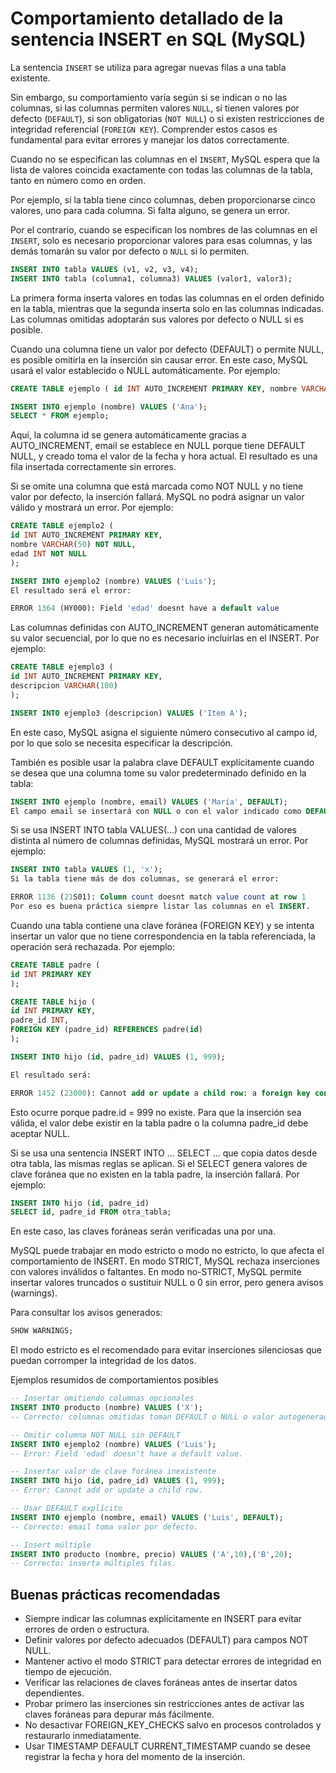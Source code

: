 # Comportamiento detallado de la sentencia INSERT en SQL (MySQL)

La sentencia `INSERT` se utiliza para agregar nuevas filas a una tabla existente.

Sin embargo, su comportamiento varía según si se indican o no las columnas, si las columnas permiten valores `NULL`, si tienen valores por defecto (`DEFAULT`), si son obligatorias (`NOT NULL`) o si existen restricciones de integridad referencial (`FOREIGN KEY`). Comprender estos casos es fundamental para evitar errores y manejar los datos correctamente.

Cuando no se especifican las columnas en el `INSERT`, MySQL espera que la lista de valores coincida exactamente con todas las columnas de la tabla, tanto en número como en orden.

Por ejemplo, si la tabla tiene cinco columnas, deben proporcionarse cinco valores, uno para cada columna. Si falta alguno, se genera un error.

Por el contrario, cuando se especifican los nombres de las columnas en el `INSERT`, solo es necesario proporcionar valores para esas columnas, y las demás tomarán su valor por defecto o `NULL` si lo permiten.

```sql
INSERT INTO tabla VALUES (v1, v2, v3, v4);
INSERT INTO tabla (columna1, columna3) VALUES (valor1, valor3);
```

La primera forma inserta valores en todas las columnas en el orden definido en la tabla, mientras que la segunda inserta solo en las columnas indicadas. Las columnas omitidas adoptarán sus valores por defecto o NULL si es posible.

Cuando una columna tiene un valor por defecto (DEFAULT) o permite NULL, es posible omitirla en la inserción sin causar error. En este caso, MySQL usará el valor establecido o NULL automáticamente. Por ejemplo:

```sql
CREATE TABLE ejemplo ( id INT AUTO_INCREMENT PRIMARY KEY, nombre VARCHAR(50) NOT NULL, email VARCHAR(100) DEFAULT NULL, creado TIMESTAMP DEFAULT CURRENT_TIMESTAMP ); ``

INSERT INTO ejemplo (nombre) VALUES ('Ana');
SELECT * FROM ejemplo;
```

Aquí, la columna id se genera automáticamente gracias a AUTO_INCREMENT, email se establece en NULL porque tiene DEFAULT NULL, y creado toma el valor de la fecha y hora actual. El resultado es una fila insertada correctamente sin errores.

Si se omite una columna que está marcada como NOT NULL y no tiene valor por defecto, la inserción fallará. MySQL no podrá asignar un valor válido y mostrará un error. Por ejemplo:

```sql
CREATE TABLE ejemplo2 (
id INT AUTO_INCREMENT PRIMARY KEY,
nombre VARCHAR(50) NOT NULL,
edad INT NOT NULL
);

INSERT INTO ejemplo2 (nombre) VALUES ('Luis');
El resultado será el error:

ERROR 1364 (HY000): Field 'edad' doesnt have a default value
```

Las columnas definidas con AUTO_INCREMENT generan automáticamente su valor secuencial, por lo que no es necesario incluirlas en el INSERT. Por ejemplo:

```sql
CREATE TABLE ejemplo3 (
id INT AUTO_INCREMENT PRIMARY KEY,
descripcion VARCHAR(100)
);

INSERT INTO ejemplo3 (descripcion) VALUES ('Item A');
```

En este caso, MySQL asigna el siguiente número consecutivo al campo id, por lo que solo se necesita especificar la descripción.

También es posible usar la palabra clave DEFAULT explícitamente cuando se desea que una columna tome su valor predeterminado definido en la tabla:

```sql
INSERT INTO ejemplo (nombre, email) VALUES ('María', DEFAULT);
El campo email se insertará con NULL o con el valor indicado como DEFAULT en la definición de la tabla.
```

Si se usa INSERT INTO tabla VALUES(...) con una cantidad de valores distinta al número de columnas definidas, MySQL mostrará un error. Por ejemplo:

```sql
INSERT INTO tabla VALUES (1, 'x');
Si la tabla tiene más de dos columnas, se generará el error:

ERROR 1136 (21S01): Column count doesnt match value count at row 1
Por eso es buena práctica siempre listar las columnas en el INSERT.
```

Cuando una tabla contiene una clave foránea (FOREIGN KEY) y se intenta insertar un valor que no tiene correspondencia en la tabla referenciada, la operación será rechazada. Por ejemplo:

```sql
CREATE TABLE padre (
id INT PRIMARY KEY
);

CREATE TABLE hijo (
id INT PRIMARY KEY,
padre_id INT,
FOREIGN KEY (padre_id) REFERENCES padre(id)
);

INSERT INTO hijo (id, padre_id) VALUES (1, 999);

El resultado será:

ERROR 1452 (23000): Cannot add or update a child row: a foreign key constraint fails
```

Esto ocurre porque padre.id = 999 no existe. Para que la inserción sea válida, el valor debe existir en la tabla padre o la columna padre_id debe aceptar NULL.

Si se usa una sentencia INSERT INTO ... SELECT ... que copia datos desde otra tabla, las mismas reglas se aplican. Si el SELECT genera valores de clave foránea que no existen en la tabla padre, la inserción fallará. Por ejemplo:

```sql
INSERT INTO hijo (id, padre_id)
SELECT id, padre_id FROM otra_tabla;
```

En este caso, las claves foráneas serán verificadas una por una.

MySQL puede trabajar en modo estricto o modo no estricto, lo que afecta el comportamiento de INSERT.
En modo STRICT, MySQL rechaza inserciones con valores inválidos o faltantes.
En modo no-STRICT, MySQL permite insertar valores truncados o sustituir NULL o 0 sin error, pero genera avisos (warnings).

Para consultar los avisos generados:

```sql
SHOW WARNINGS;
```

El modo estricto es el recomendado para evitar inserciones silenciosas que puedan corromper la integridad de los datos.

Ejemplos resumidos de comportamientos posibles

```sql
-- Insertar omitiendo columnas opcionales
INSERT INTO producto (nombre) VALUES ('X');
-- Correcto: columnas omitidas toman DEFAULT o NULL o valor autogenerado.

-- Omitir columna NOT NULL sin DEFAULT
INSERT INTO ejemplo2 (nombre) VALUES ('Luis');
-- Error: Field 'edad' doesn't have a default value.

-- Insertar valor de clave foránea inexistente
INSERT INTO hijo (id, padre_id) VALUES (1, 999);
-- Error: Cannot add or update a child row.

-- Usar DEFAULT explícito
INSERT INTO ejemplo (nombre, email) VALUES ('Luis', DEFAULT);
-- Correcto: email toma valor por defecto.

-- Insert múltiple
INSERT INTO producto (nombre, precio) VALUES ('A',10),('B',20);
-- Correcto: inserta múltiples filas.
```

## Buenas prácticas recomendadas

* Siempre indicar las columnas explícitamente en INSERT para evitar errores de orden o estructura.
* Definir valores por defecto adecuados (DEFAULT) para campos NOT NULL.
* Mantener activo el modo STRICT para detectar errores de integridad en tiempo de ejecución.
* Verificar las relaciones de claves foráneas antes de insertar datos dependientes.
* Probar primero las inserciones sin restricciones antes de activar las claves foráneas para depurar más fácilmente.
* No desactivar FOREIGN_KEY_CHECKS salvo en procesos controlados y restaurarlo inmediatamente.
* Usar TIMESTAMP DEFAULT CURRENT_TIMESTAMP cuando se desee registrar la fecha y hora del momento de la inserción.

